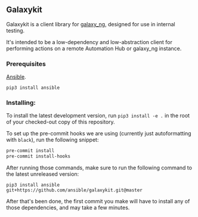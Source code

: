## Galaxykit

Galaxykit is a client library for [galaxy\_ng](https://github.com/ansible/galaxy_ng), designed for use in internal testing.

It's intended to be a low-dependency and low-abstraction client for performing actions on a remote Automation Hub or galaxy\_ng instance.

### Prerequisites

[Ansible](https://github.com/ansible/ansible).

```pip3 install ansible```

### Installing:

To install the latest development version, run `pip3 install -e .` in the root of your checked-out copy of this repository.

To set up the pre-commit hooks we are using (currently just autoformatting with `black`), run the following snippet:

```bash
pre-commit install
pre-commit install-hooks
```

After running those commands, make sure to run the following command to the latest unreleased version:

```pip3 install ansible git+https://github.com/ansible/galaxykit.git@master```

After that's been done, the first commit you make will have to install any of those dependencies, and may take a few minutes.
